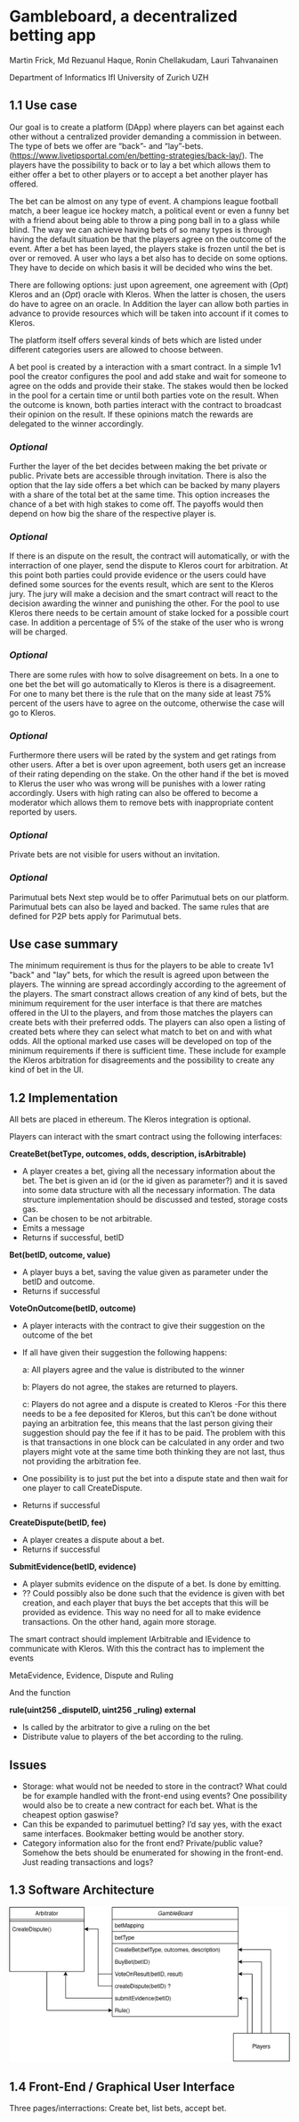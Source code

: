 # Gambleboard, a decentralized betting app

Martin Frick, Md Rezuanul Haque, Ronin Chellakudam, Lauri Tahvanainen

Department of Informatics IfI University of Zurich UZH


## 1.1 Use case

Our goal is to create a platform (DApp) where players can bet against each other without a centralized provider demanding a commission in between. The type of bets we offer are “back”- and “lay”-bets. (https://www.livetipsportal.com/en/betting-strategies/back-lay/). The players have the possibility to back or to lay a bet which allows them to either offer a bet to other players or to accept a bet another player has offered. 

The bet can be almost on any type of event. A champions league football match, a beer league ice hockey match, a political event or even a funny bet with a friend about being able to throw a ping pong ball in to a glass while blind. The way we can achieve having bets of so many types is through having the default situation be that the players agree on the outcome of the event. 
After a bet has been layed, the players stake is frozen until the bet is over or removed. A user who lays a bet also has to decide on some options. They have to decide on which basis it will be decided who wins the bet. 

There are following options: just upon agreement, one agreement with  (*Opt*) Kleros and an (*Opt*) oracle with Kleros. When the latter is chosen, the users do have to agree on an oracle. In Addition the layer can allow both parties in advance to provide resources which will be taken into account if it comes to Kleros.

The platform itself offers several kinds of bets which are listed under different categories users are allowed to choose between. 

A bet pool is created by a interaction with a smart contract. In a simple 1v1 pool the creator configures the pool and add stake and wait for someone to agree on the odds and provide their stake. The stakes would then be locked in the pool for a certain time or until both parties vote on the result. When the outcome is known, both parties interact with the contract to broadcast their opinion on the result. If these opinions match the rewards are delegated to the winner accordingly. 

### *Optional*
Further the layer of the bet decides between making the bet private or public. Private bets are accessible through invitation. There is also the option that the lay side offers a bet which can be backed by many players with a share of the total bet at the same time. This option increases the chance of a bet with high stakes to come off. The payoffs would then depend on how big the share of the respective player is.

### *Optional*
If there is an dispute on the result, the contract will automatically, or with the interraction of one player, send the dispute to Kleros court for arbitration. At this point both parties could provide evidence or the users could have defined some sources for the events result, which are sent to the Kleros jury. The jury will make a decision and the smart contract will react to the decision awarding the winner and punishing the other. For the pool to use Kleros there needs to be certain amount of stake locked for a possible court case. In addition a percentage of 5% of the stake of the user who is wrong will be charged.

### *Optional*
There are some rules with how to solve disagreement on bets. In a one to one bet the bet will go automatically to Kleros is there is a disagreement. For one to many bet there is the rule that on the many side at least 75% percent of the users have to agree on the outcome, otherwise the case will go to Kleros.

### *Optional*
Furthermore there users will be rated by the system and get ratings from other users. After a bet is over upon agreement, both users get an increase of their rating depending on the stake. On the other hand if the bet is moved to Klerus the user who was wrong will be punishes with a lower rating accordingly. Users with high rating can also be offered to become a moderator which allows them to remove bets with inappropriate content reported by users.

### *Optional*
Private bets are not visible for users without an invitation.

### *Optional*
Parimutual bets
Next step would be to offer Parimutual bets on our platform. Parimutual bets can also be layed and backed. The same rules that are defined for P2P bets apply for Parimutual bets.

## Use case summary
The minimum requirement is thus for the players to be able to create 1v1 "back" and "lay" bets, for which the result is agreed upon between the players. The winning are spread accordingly according to the agreement of the players. The smart constract allows creation of any kind of bets, but the minimum requirement for the user interface is that there are matches offered in the UI to the players, and from those matches the players can create bets with their preferred odds. The players can also open a listing of created bets where they can select what match to bet on and with what odds.
All the optional marked use cases will be developed on top of the minimum requirements if there is sufficient time. These include for example the Kleros arbitration for disagreements and the possibility to create any kind of bet in the UI.

## 1.2 Implementation

All bets are placed in ethereum. The Kleros integration is optional.

Players can interact with the smart contract using the following interfaces:


**CreateBet(betType, outcomes, odds, description, isArbitrable)**
- A player creates a bet, giving all the necessary information about the bet. The bet is given an id (or the id given as parameter?) and it is saved into some data structure with all the necessary information. The data structure implementation should be discussed and tested, storage costs gas.
- Can be chosen to be not arbitrable.
- Emits a message
- Returns if successful, betID


**Bet(betID, outcome, value)**
- A player buys a bet, saving the value given as parameter under the betID and outcome.
- Returns if successful

**VoteOnOutcome(betID, outcome)**
- A player interacts with the contract to give their suggestion on the outcome of the bet
- If all have given their suggestion the following happens:
    
    a: All players agree and the value is distributed to the winner
    
    b: Players do not agree, the stakes are returned to players.
    
    c: Players do not agree and a dispute is created to Kleros
        -For this there needs to be a fee deposited for Kleros, but this can’t be done
 without paying an arbitration fee, this means that the last person giving their 
 suggestion should pay the fee if it has to be paid. The problem with this is
 that transactions in one block can be calculated in any order and two players
 might vote at the same time both thinking they are not last, thus not providing 
 the arbitration fee.
 
- One possibility is to just put the bet into a dispute state and then wait for one
 player to call CreateDispute.
- Returns if successful

**CreateDispute(betID, fee)**
- A player creates a dispute about a bet.
- Returns if successful

**SubmitEvidence(betID, evidence)**
- A player submits evidence on the dispute of a bet. Is done by emitting.
- ?? Could possibly also be done such that the evidence is given with bet creation, and each player that buys the bet accepts that this will be provided as evidence. This way no need for all to make evidence transactions. On the other hand, again more storage.

The smart contract should implement IArbitrable and IEvidence to communicate with Kleros. 
With this the contract has to implement the events

MetaEvidence, Evidence, Dispute and Ruling

And the function

**rule(uint256 _disputeID, uint256 _ruling) external**
- Is called by the arbitrator to give a ruling on the bet
- Distribute value to players of the bet according to the ruling.

## Issues

- Storage: what would not be needed to store in the contract? What could be for example handled with the front-end using events? One possibility would also be to create a new contract for each bet. What is the cheapest option gaswise?
- Can this be expanded to parimutuel betting? I’d say yes, with the exact same interfaces. Bookmaker betting would be another story.
- Category information also for the front end? Private/public value? Somehow the bets should be enumerated for showing in the front-end. Just reading transactions and logs?


## 1.3 Software Architecture

![](https://github.com/LauriTahvanainen/GambleBoard/blob/main/documentation/diagram.png)

## 1.4 Front-End / Graphical User Interface

Three pages/interractions: Create bet, list bets, accept bet.
